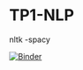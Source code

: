 # TP1-NLP
  nltk -spacy

[![Binder](https://mybinder.org/badge_logo.svg)](https://mybinder.org/v2/gh/Aoutman-ait-mbarK/TP1-NLP/HEAD)
